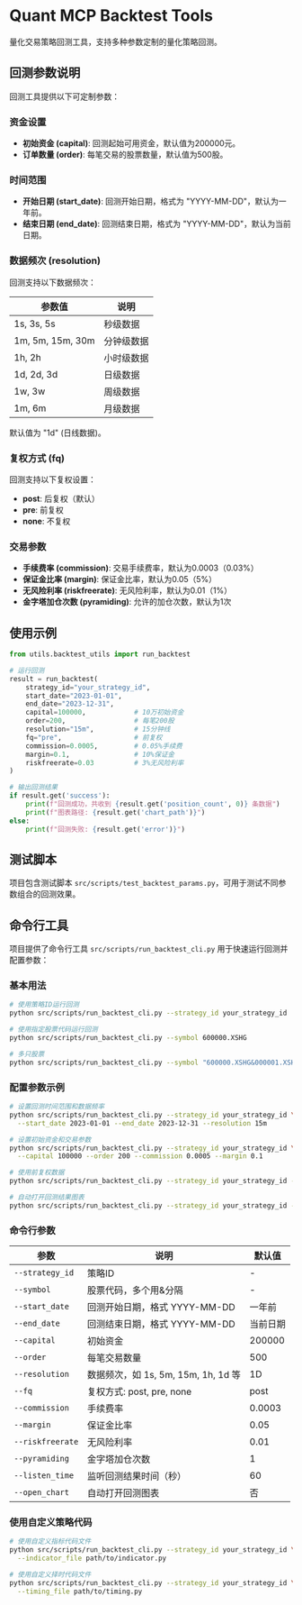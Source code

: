 # Quant MCP Backtest Tools

量化交易策略回测工具，支持多种参数定制的量化策略回测。

## 回测参数说明

回测工具提供以下可定制参数：

### 资金设置

- **初始资金 (capital)**: 回测起始可用资金，默认值为200000元。
- **订单数量 (order)**: 每笔交易的股票数量，默认值为500股。

### 时间范围

- **开始日期 (start_date)**: 回测开始日期，格式为 "YYYY-MM-DD"，默认为一年前。
- **结束日期 (end_date)**: 回测结束日期，格式为 "YYYY-MM-DD"，默认为当前日期。

### 数据频次 (resolution)

回测支持以下数据频次：

| 参数值 | 说明 |
|-------|-----|
| 1s, 3s, 5s | 秒级数据 |
| 1m, 5m, 15m, 30m | 分钟级数据 |
| 1h, 2h | 小时级数据 |
| 1d, 2d, 3d | 日级数据 |
| 1w, 3w | 周级数据 |
| 1m, 6m | 月级数据 |

默认值为 "1d" (日线数据)。

### 复权方式 (fq)

回测支持以下复权设置：

- **post**: 后复权（默认）
- **pre**: 前复权
- **none**: 不复权

### 交易参数

- **手续费率 (commission)**: 交易手续费率，默认为0.0003（0.03%）
- **保证金比率 (margin)**: 保证金比率，默认为0.05（5%）
- **无风险利率 (riskfreerate)**: 无风险利率，默认为0.01（1%）
- **金字塔加仓次数 (pyramiding)**: 允许的加仓次数，默认为1次

## 使用示例

```python
from utils.backtest_utils import run_backtest

# 运行回测
result = run_backtest(
    strategy_id="your_strategy_id",
    start_date="2023-01-01",
    end_date="2023-12-31",
    capital=100000,            # 10万初始资金
    order=200,                 # 每笔200股
    resolution="15m",          # 15分钟线
    fq="pre",                  # 前复权
    commission=0.0005,         # 0.05%手续费
    margin=0.1,                # 10%保证金
    riskfreerate=0.03          # 3%无风险利率
)

# 输出回测结果
if result.get('success'):
    print(f"回测成功，共收到 {result.get('position_count', 0)} 条数据")
    print(f"图表路径: {result.get('chart_path')}")
else:
    print(f"回测失败: {result.get('error')}")
```

## 测试脚本

项目包含测试脚本 `src/scripts/test_backtest_params.py`，可用于测试不同参数组合的回测效果。

## 命令行工具

项目提供了命令行工具 `src/scripts/run_backtest_cli.py` 用于快速运行回测并配置参数：

### 基本用法

```bash
# 使用策略ID运行回测
python src/scripts/run_backtest_cli.py --strategy_id your_strategy_id

# 使用指定股票代码运行回测
python src/scripts/run_backtest_cli.py --symbol 600000.XSHG

# 多只股票
python src/scripts/run_backtest_cli.py --symbol "600000.XSHG&000001.XSHE"
```

### 配置参数示例

```bash
# 设置回测时间范围和数据频率
python src/scripts/run_backtest_cli.py --strategy_id your_strategy_id \
  --start_date 2023-01-01 --end_date 2023-12-31 --resolution 15m

# 设置初始资金和交易参数
python src/scripts/run_backtest_cli.py --strategy_id your_strategy_id \
  --capital 100000 --order 200 --commission 0.0005 --margin 0.1

# 使用前复权数据
python src/scripts/run_backtest_cli.py --strategy_id your_strategy_id --fq pre

# 自动打开回测结果图表
python src/scripts/run_backtest_cli.py --strategy_id your_strategy_id --open_chart
```

### 命令行参数

| 参数 | 说明 | 默认值 |
|------|------|--------|
| `--strategy_id` | 策略ID | - |
| `--symbol` | 股票代码，多个用&分隔 | - |
| `--start_date` | 回测开始日期，格式 YYYY-MM-DD | 一年前 |
| `--end_date` | 回测结束日期，格式 YYYY-MM-DD | 当前日期 |
| `--capital` | 初始资金 | 200000 |
| `--order` | 每笔交易数量 | 500 |
| `--resolution` | 数据频次，如 1s, 5m, 15m, 1h, 1d 等 | 1D |
| `--fq` | 复权方式: post, pre, none | post |
| `--commission` | 手续费率 | 0.0003 |
| `--margin` | 保证金比率 | 0.05 |
| `--riskfreerate` | 无风险利率 | 0.01 |
| `--pyramiding` | 金字塔加仓次数 | 1 |
| `--listen_time` | 监听回测结果时间（秒） | 60 |
| `--open_chart` | 自动打开回测图表 | 否 |

### 使用自定义策略代码

```bash
# 使用自定义指标代码文件
python src/scripts/run_backtest_cli.py --strategy_id your_strategy_id \
  --indicator_file path/to/indicator.py

# 使用自定义择时代码文件
python src/scripts/run_backtest_cli.py --strategy_id your_strategy_id \
  --timing_file path/to/timing.py
``` 